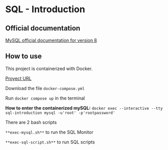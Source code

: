 # SQL - Introduction

## Official documentation
[MySQL official documentation for version 8](https://dev.mysql.com/doc/refman/8.4/en/)

## How to use
This project is containerized with Docker.

[Proyect URL](https://github.com/feratholberton/holbertonschool-higher_level_programming/tree/main/SQL_introduction)

Download the file `docker-compose.yml`

Run `docker compose up` in the terminal

**How to enter the containerized mySQL:** `docker exec --interactive --tty sql-introduction mysql -u'root' -p'rootpassword'`

There are 2 bash scripts

`**exec-mysql.sh**` to run the SQL Monitor

`**exec-sql-script.sh**` to run SQL scripts